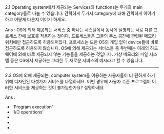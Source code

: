 2.1 Operating system에서 제공되는 Services와 functions는 두개의 main category들로 나눌 수 있습니다. 간략하게 두가지 category에 대해 간략하게 이야기 하고 어떻게 다른지 이야기 하세요.

Ans : OS에 의해 제공되는 서비스 중 하나는 시스템에서 동시에 실행되는 서로 다른 프로세스 간에 보호를 적용하는 것이다. 프로세스들은 그들의 주소 공간에 관련된 메모리 위치에만 접근하도록 허용되어있다. 프로세스는 또한 OS의 개입 없이 device들에 바로 접근하도록 허용되지 않습니다.
OS에 의해 제공되는 서비스들 중 두번째는 아래의 하드웨어에 의해 바로 제공되지 않는 기능들을 제공하는 것입니다. 가상 메모리와 파일 시스템 등은 OS에서 제공하는 그러한 두 새로운 서비스의 예시라고 할 수 있습니다.

- - -

2.2 OS에 의해 제공되는, computer system을 이용하는 사용자들이 더 편하게 하기 위해 디자인된 다섯가지 서비스를 나열하세요. 어떤 경우에 사용자 수준 프로그램이 이러한 서비스를 제공하는 것이 불가능한가요? 설명하세요

Ans : 

- 'Program execution' 
- 'I/O operations'
- 
- 
- 
